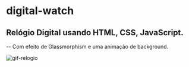 # digital-watch

## Relógio Digital usando HTML, CSS, JavaScript.
-- Com efeito de Glassmorphism e uma animação de background.


![gif-relogio](https://user-images.githubusercontent.com/71514703/183221797-4ecf5e3e-6ff1-4e65-b28f-42244b548de1.gif)
